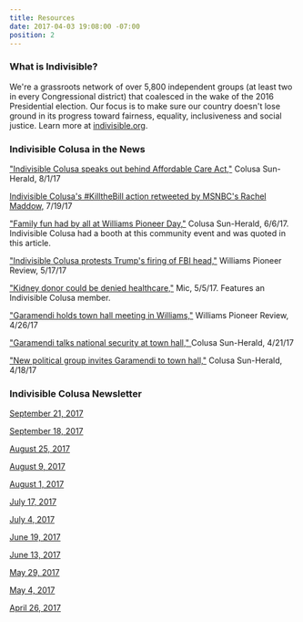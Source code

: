 ```yaml
---
title: Resources
date: 2017-04-03 19:08:00 -07:00
position: 2
---
```


### What is Indivisible? 
We're a grassroots network of over 5,800 independent groups (at least two in every Congressional district) that coalesced in the wake of the 2016 Presidential election. Our focus is to make sure our country doesn't lose ground in its progress toward fairness, equality, inclusiveness and social justice. Learn more at [indivisible.org](http://indivisible.org).

### Indivisible Colusa in the News

["Indivisible Colusa speaks out behind Affordable Care Act,"](http://www.appeal-democrat.com/colusa_sun_herald/news/indivisible-colusa-speaks-out-behind-affordable-care-act/article_36d6b680-7738-11e7-8f64-0b2e8edc8f81.html) Colusa Sun-Herald, 8/1/17

[Indivisible Colusa's #KilltheBill action retweeted by MSNBC's Rachel Maddow,](https://twitter.com/maddow/status/887777091940429826) 7/19/17

["Family fun had by all at Williams Pioneer Day,"](http://www.appeal-democrat.com/colusa_sun_herald/news/family-fun-had-by-all-at-williams-pioneer-day/article_07901ee0-4b21-11e7-90b5-d77195c45f75.html) Colusa Sun-Herald, 6/6/17. Indivisible Colusa had a booth at this community event and was quoted in this article.

["Indivisible Colusa protests Trump's firing of FBI head,"](http://williamspioneer.com/article/81627) Williams Pioneer Review, 5/17/17

["Kidney donor could be denied healthcare,"](https://www.facebook.com/MicMedia/videos/1497155663640552/?pnref=story) Mic, 5/5/17. Features an Indivisible Colusa member.

["Garamendi holds town hall meeting in Williams,"](http://williamspioneer.com/article/81896) Williams Pioneer Review, 4/26/17

["Garamendi talks national security at town hall," ](http://www.appeal-democrat.com/colusa_sun_herald/garamendi-talks-national-security-at-town-hall/article_b1df8e94-270e-11e7-a34c-9397f8d26f98.html)Colusa Sun-Herald, 4/21/17

["New political group invites Garamendi to town hall,"](http://www.appeal-democrat.com/colusa_sun_herald/news/new-political-group-invites-garamendi-to-town-hall/article_8fde5f7a-24aa-11e7-8d12-bbf74ba4eee9.html) Colusa Sun-Herald, 4/18/17

### Indivisible Colusa Newsletter

[September 21, 2017](http://mailchi.mp/639bd8248457/indicolusa_04262017-406005)

[September 18, 2017](http://mailchi.mp/e77fbd25fe1f/indicolusa_04262017-400193)

[August 25, 2017](http://mailchi.mp/3afc7c8dedf3/indicolusa_04262017-379677)

[August 9, 2017](http://mailchi.mp/97a11a10f541/indicolusa_04262017-368085)

[August 1, 2017](http://mailchi.mp/b3c0992ce76f/indicolusa_04262017-349929)

[July 17, 2017 ](http://mailchi.mp/2569f9ceb8cc/indicolusa_04262017-324865)

[July 4, 2017](http://mailchi.mp/00091b5a12f0/indicolusa_04262017-301969)

[June 19, 2017](http://mailchi.mp/cb477d9642d5/indicolusa_04262017-272377)

[June 13, 2017](http://mailchi.mp/a73498fdf7c7/indicolusa_04262017-257509)

[May 29, 2017](http://mailchi.mp/84eccc86cfb7/indicolusa_04262017-222181)

[May 4, 2017
](http://mailchi.mp/68bd896dd373/indicolusa_04262017-165609)

[April 26, 2017](http://mailchi.mp/c0fc75d461b8/indicolusa_04262017)
